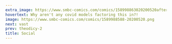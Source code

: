 ```yaml
---
extra_image: https://www.smbc-comics.com/comics/158998863020200520after.png
hovertext: Why aren't any covid models factoring this in?!
image: https://www.smbc-comics.com/comics/1589988588-20200520.png
next: vast
prev: theodicy-2
title: Social
---
```

